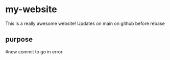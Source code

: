 # my-website
This is a really awesome website!
Updates on main on github before rebase
## purpose
#new commit to go in error

